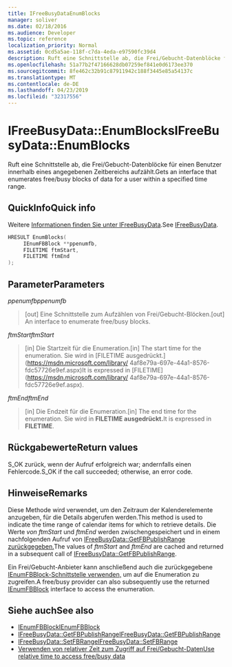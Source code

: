 ```yaml
---
title: IFreeBusyDataEnumBlocks
manager: soliver
ms.date: 02/18/2016
ms.audience: Developer
ms.topic: reference
localization_priority: Normal
ms.assetid: 0cd5a5ae-118f-c7da-4eda-e97590fc39d4
description: Ruft eine Schnittstelle ab, die Frei/Gebucht-Datenblöcke für einen Benutzer innerhalb eines angegebenen Zeitbereichs aufzählt.
ms.openlocfilehash: 51a77b2f47166628db07259ef841e0d6173ee370
ms.sourcegitcommit: 8fe462c32b91c87911942c188f3445e85a54137c
ms.translationtype: MT
ms.contentlocale: de-DE
ms.lasthandoff: 04/23/2019
ms.locfileid: "32317556"
---
```

# <a name="ifreebusydataenumblocks"></a><span data-ttu-id="7b24b-103">IFreeBusyData::EnumBlocks</span><span class="sxs-lookup"><span data-stu-id="7b24b-103">IFreeBusyData::EnumBlocks</span></span>

<span data-ttu-id="7b24b-104">Ruft eine Schnittstelle ab, die Frei/Gebucht-Datenblöcke für einen Benutzer innerhalb eines angegebenen Zeitbereichs aufzählt.</span><span class="sxs-lookup"><span data-stu-id="7b24b-104">Gets an interface that enumerates free/busy blocks of data for a user within a specified time range.</span></span>
  
## <a name="quick-info"></a><span data-ttu-id="7b24b-105">QuickInfo</span><span class="sxs-lookup"><span data-stu-id="7b24b-105">Quick info</span></span>

<span data-ttu-id="7b24b-106">Weitere [Informationen finden Sie unter IFreeBusyData](ifreebusydata.md).</span><span class="sxs-lookup"><span data-stu-id="7b24b-106">See [IFreeBusyData](ifreebusydata.md).</span></span>
  
```cpp
HRESULT EnumBlocks( 
     IEnumFBBlock **ppenumfb,  
     FILETIME ftmStart, 
     FILETIME ftmEnd 
);

```

## <a name="parameters"></a><span data-ttu-id="7b24b-107">Parameter</span><span class="sxs-lookup"><span data-stu-id="7b24b-107">Parameters</span></span>

<span data-ttu-id="7b24b-108">_ppenumfb_</span><span class="sxs-lookup"><span data-stu-id="7b24b-108">_ppenumfb_</span></span>
  
> <span data-ttu-id="7b24b-109">[out] Eine Schnittstelle zum Aufzählen von Frei/Gebucht-Blöcken.</span><span class="sxs-lookup"><span data-stu-id="7b24b-109">[out] An interface to enumerate free/busy blocks.</span></span>
    
<span data-ttu-id="7b24b-110">_ftmStart_</span><span class="sxs-lookup"><span data-stu-id="7b24b-110">_ftmStart_</span></span>
  
> <span data-ttu-id="7b24b-111">[in] Die Startzeit für die Enumeration.</span><span class="sxs-lookup"><span data-stu-id="7b24b-111">[in] The start time for the enumeration.</span></span> <span data-ttu-id="7b24b-112">Sie wird in [FILETIME ausgedrückt.](https://msdn.microsoft.com/library/ 4af8e79a-697e-44a1-8576-fdc57726e9ef.aspx)</span><span class="sxs-lookup"><span data-stu-id="7b24b-112">It is expressed in [FILETIME](https://msdn.microsoft.com/library/ 4af8e79a-697e-44a1-8576-fdc57726e9ef.aspx).</span></span>
    
<span data-ttu-id="7b24b-113">_ftmEnd_</span><span class="sxs-lookup"><span data-stu-id="7b24b-113">_ftmEnd_</span></span>
  
> <span data-ttu-id="7b24b-114">[in] Die Endzeit für die Enumeration.</span><span class="sxs-lookup"><span data-stu-id="7b24b-114">[in] The end time for the enumeration.</span></span> <span data-ttu-id="7b24b-115">Sie wird in **FILETIME ausgedrückt.**</span><span class="sxs-lookup"><span data-stu-id="7b24b-115">It is expressed in **FILETIME**.</span></span> 
    
## <a name="return-values"></a><span data-ttu-id="7b24b-116">Rückgabewerte</span><span class="sxs-lookup"><span data-stu-id="7b24b-116">Return values</span></span>

<span data-ttu-id="7b24b-117">S_OK zurück, wenn der Aufruf erfolgreich war; andernfalls einen Fehlercode.</span><span class="sxs-lookup"><span data-stu-id="7b24b-117">S_OK if the call succeeded; otherwise, an error code.</span></span>
  
## <a name="remarks"></a><span data-ttu-id="7b24b-118">Hinweise</span><span class="sxs-lookup"><span data-stu-id="7b24b-118">Remarks</span></span>

<span data-ttu-id="7b24b-119">Diese Methode wird verwendet, um den Zeitraum der Kalenderelemente anzugeben, für die Details abgerufen werden.</span><span class="sxs-lookup"><span data-stu-id="7b24b-119">This method is used to indicate the time range of calendar items for which to retrieve details.</span></span> <span data-ttu-id="7b24b-120">Die Werte *von ftmStart* und *ftmEnd* werden zwischengespeichert und in einem nachfolgenden Aufruf von [IFreeBusyData::GetFBPublishRange zurückgegeben.](ifreebusydata-getfbpublishrange.md)</span><span class="sxs-lookup"><span data-stu-id="7b24b-120">The values of  *ftmStart* and *ftmEnd* are cached and returned in a subsequent call of [IFreeBusyData::GetFBPublishRange](ifreebusydata-getfbpublishrange.md).</span></span>
  
<span data-ttu-id="7b24b-121">Ein Frei/Gebucht-Anbieter kann anschließend auch die zurückgegebene [IEnumFBBlock-Schnittstelle verwenden,](ienumfbblock.md) um auf die Enumeration zu zugreifen.</span><span class="sxs-lookup"><span data-stu-id="7b24b-121">A free/busy provider can also subsequently use the returned [IEnumFBBlock](ienumfbblock.md) interface to access the enumeration.</span></span> 
  
## <a name="see-also"></a><span data-ttu-id="7b24b-122">Siehe auch</span><span class="sxs-lookup"><span data-stu-id="7b24b-122">See also</span></span>

- [<span data-ttu-id="7b24b-123">IEnumFBBlock</span><span class="sxs-lookup"><span data-stu-id="7b24b-123">IEnumFBBlock</span></span>](ienumfbblock.md)
- [<span data-ttu-id="7b24b-124">IFreeBusyData::GetFBPublishRange</span><span class="sxs-lookup"><span data-stu-id="7b24b-124">IFreeBusyData::GetFBPublishRange</span></span>](ifreebusydata-getfbpublishrange.md)
- [<span data-ttu-id="7b24b-125">IFreeBusyData::SetFBRange</span><span class="sxs-lookup"><span data-stu-id="7b24b-125">IFreeBusyData::SetFBRange</span></span>](ifreebusydata-setfbrange.md)
- [<span data-ttu-id="7b24b-126">Verwenden von relativer Zeit zum Zugriff auf Frei/Gebucht-Daten</span><span class="sxs-lookup"><span data-stu-id="7b24b-126">Use relative time to access free/busy data</span></span>](how-to-use-relative-time-to-access-free-busy-data.md)

